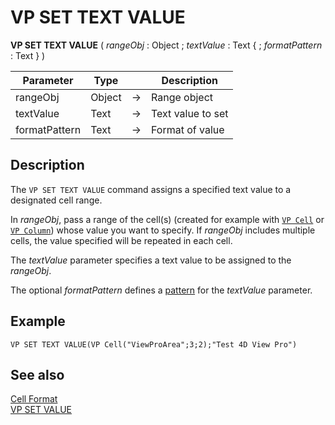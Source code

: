 # VP SET TEXT VALUE

<!-- REF #_method_.VP SET TEXT VALUE.Syntax -->
**VP SET TEXT VALUE** ( *rangeObj* : Object ; *textValue* : Text { ; *formatPattern* : Text }  ) <!-- END REF -->

<!-- REF #_method_.VP SET TEXT VALUE.Params -->

|Parameter|Type||Description|
|---|---|---|---|
|rangeObj |Object|->|Range object|
|textValue |Text|->|Text value to set|
|formatPattern |Text|->|Format of value|<!-- END REF -->

## Description

The `VP SET TEXT VALUE` command <!-- REF #_method_.VP SET TEXT VALUE.Summary -->assigns a specified text value to a designated cell range<!-- END REF -->.

In *rangeObj*, pass a range of the cell(s) (created for example with [`VP Cell`](VP%20Cell.md) or [`VP Column`](VP%20Column.md)) whose value you want to specify. If *rangeObj* includes multiple cells, the value specified will be repeated in each cell.

The *textValue* parameter specifies a text value to be assigned to the *rangeObj*.


The optional *formatPattern* defines a [pattern](../configuring.md#cell-format) for the *textValue* parameter.

## Example

```4d
VP SET TEXT VALUE(VP Cell("ViewProArea";3;2);"Test 4D View Pro")
```

## See also

[Cell Format](../configuring.md#cell-format)<br/>
[VP SET VALUE](VP%20SET%20VALUE.md)